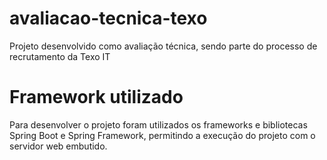 # avaliacao-tecnica-texo
Projeto desenvolvido como avaliação técnica, sendo parte do processo de recrutamento da Texo IT

# Framework utilizado
Para desenvolver o projeto foram utilizados os frameworks e bibliotecas Spring Boot e Spring Framework, permitindo a execução do projeto com o servidor web embutido.